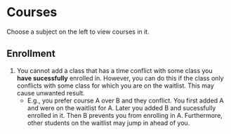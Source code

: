 # Courses

Choose a subject on the left to view courses in it.

## Enrollment

1. You cannot add a class that has a time conflict with some class you **have
   sucessfully** enrolled in. However, you can do this if the class only conflicts
   with some class for which you are on the waitlist. This may cause
   unwanted result. 
    - E.g., you prefer course A over B and they conflict. You first added A and
      were on the waitlist for A. Later you added B and sucessfully enrolled in
      it. Then B prevents you from enrolling in A. Furthermore, other students
      on the waitlist may jump in ahead of you.
